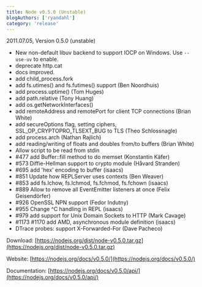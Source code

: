 ```yaml
---
title: Node v0.5.0 (Unstable)
blogAuthors: ['ryandahl']
category: 'release'
---
```


2011.07.05, Version 0.5.0 (unstable)

* New non-default libuv backend to support IOCP on Windows. Use `--use-uv` to enable.
* deprecate http.cat
* docs improved.
* add child\_process.fork
* add fs.utimes() and fs.futimes() support (Ben Noordhuis)
* add process.uptime() (Tom Huges)
* add path.relative (Tony Huang)
* add os.getNetworkInterfaces()
* add remoteAddress and remotePort for client TCP connections (Brian White)
* add secureOptions flag, setting ciphers, SSL\_OP\_CRYPTOPRO\_TLSEXT\_BUG to TLS (Theo Schlossnagle)
* add process.arch (Nathan Rajlich)
* add reading/writing of floats and doubles from/to buffers (Brian White)
* Allow script to be read from stdin
* #477 add Buffer::fill method to do memset (Konstantin Käfer)
* #573 Diffie-Hellman support to crypto module (Håvard Stranden)
* #695 add 'hex' encoding to buffer (isaacs)
* #851 Update how REPLServer uses contexts (Ben Weaver)
* #853 add fs.lchow, fs.lchmod, fs.fchmod, fs.fchown (isaacs)
* #889 Allow to remove all EventEmitter listeners at once (Felix Geisendörfer)
* #926 OpenSSL NPN support (Fedor Indutny)
* #955 Change ^C handling in REPL (isaacs)
* #979 add support for Unix Domain Sockets to HTTP (Mark Cavage)
* #1173 #1170 add AMD, asynchronous module definition (isaacs)
* DTrace probes: support X-Forwarded-For (Dave Pacheco)

Download: [https://nodejs.org/dist/node-v0.5.0.tar.gz](https://nodejs.org/dist/node-v0.5.0.tar.gz)

Website: [https://nodejs.org/docs/v0.5.0/](https://nodejs.org/docs/v0.5.0/)

Documentation: [https://nodejs.org/docs/v0.5.0/api/](https://nodejs.org/docs/v0.5.0/api/)
